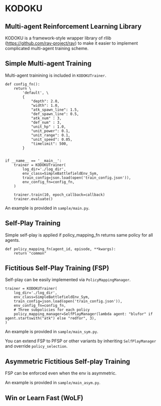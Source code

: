 # KODOKU
## Multi-agent Reinforcement Learning Library
KODOKU is a framework-style wrapper library of rllib (https://github.com/ray-project/ray) to make it easier to implement complicated multi-agent training scheme.

## Simple Multi-agent Training
Multi-agent trainining is included in ```KODOKUTrainer```.

```
def config_fn():
	return \
		'default', \
		{
			"depth": 2.0,
			"width": 1.0,
			"atk_spawn_line": 1.5,
			"def_spawn_line": 0.5,
			"atk_num" : 3,
			"def_num" : 3,
			"unit_hp" : 1.0,
			"unit_power": 0.1,
			"unit_range": 0.1,
			"unit_speed": 0.05,
			"timelimit": 500,
		}


if __name__ == '__main__':
	trainer = KODOKUTrainer(
		log_dir='./log_dir', 
		env_class=SimpleBattlefieldEnv_Sym,
		train_config=json.load(open('train_config.json')),
		env_config_fn=config_fn,
	)

	trainer.train(10, epoch_callback=callback)
	trainer.evaluate()
```

An example is provided in ```sample/main.py```.

## Self-Play Training
Simple self-play is applied if policy_mapping_fn returns same policy for all agents.
```
def policy_mapping_fn(agent_id, episode, **kwargs):
	return "common"
```

## Fictitious Self-Play Training (FSP)
Self-play can be easily implemented via ```PolicyMappingManager```.

```
trainer = KODOKUTrainer(
	log_dir='./log_dir', 
	env_class=SimpleBattlefieldEnv_Sym,
	train_config=json.load(open('train_config.json')),
	env_config_fn=config_fn,
	# Three subpolicies for each policy
	policy_mapping_manager=SelfPlayManager(lambda agent: "blufor" if agent.startswith("atk") else "redfor", 3),
)
```

An example is provided in ```sample/main_sym.py```.

You can extend FSP to PFSP or other variants by inheriting ```SelfPlayManager``` and override ```policy_selection```.

## Asymmetric Fictitious Self-play Training
FSP can be enforced even when the env is asymmetric.

An example is provided in ```sample/main_asym.py```.

## Win or Learn Fast (WoLF)
